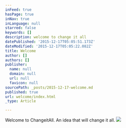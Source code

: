 ```yaml
---
inFeed: true
hasPage: true
inNav: true
inLanguage: null
starred: false
keywords: []
description: welcome to change it all
datePublished: '2015-12-17T05:05:51.173Z'
dateModified: '2015-12-17T05:05:22.082Z'
title: Welcome
author: []
authors: []
publisher:
  name: null
  domain: null
  url: null
  favicon: null
sourcePath: _posts/2015-12-17-welcome.md
published: true
url: welcome/index.html
_type: Article

---
```

Welcome to ChangeitAll.  An idea that will change it all.
![](https://the-grid-user-content.s3-us-west-2.amazonaws.com/aa89e073-ede3-4cfc-88bc-5ce75f5a324a.jpg)